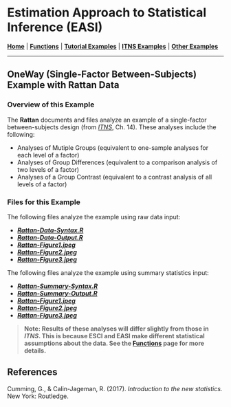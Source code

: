 # Estimation Approach to Statistical Inference (EASI)

[**Home**](https://github.com/cwendorf/EASI/) | 
[**Functions**](https://github.com/cwendorf/EASI/tree/master/A-Functions) | 
[**Tutorial Examples**](https://github.com/cwendorf/EASI/tree/master/B-TutorialExamples) | 
[**ITNS Examples**](https://github.com/cwendorf/EASI/tree/master/C-ITNSExamples) | 
[**Other Examples**](https://github.com/cwendorf/EASI/tree/master/D-OtherExamples)

---

## OneWay (Single-Factor Between-Subjects) Example with Rattan Data

### Overview of this Example

The **Rattan** documents and files analyze an example of a single-factor between-subjects design (from _[ITNS](https://thenewstatistics.com/itns/ "Introduction to the New Statistics")_, Ch. 14). These analyses include the following:

- Analyses of Mutiple Groups (equivalent to one-sample analyses for each level of a factor)
- Analyses of Group Differences (equivalent to a comparison analysis of two levels of a factor)
- Analyses of a Group Contrast (equivalent to a contrast analysis of all levels of a factor)

### Files for this Example

The following files analyze the example using raw data input:

- [**_Rattan-Data-Syntax.R_**](./Rattan-Data-Syntax.R)
- [**_Rattan-Data-Output.R_**](./Rattan-Data-Output.R)
- [**_Rattan-Figure1.jpeg_**](./Rattan-Figure1.jpeg)
- [**_Rattan-Figure2.jpeg_**](./Rattan-Figure2.jpeg)
- [**_Rattan-Figure3.jpeg_**](./Rattan-Figure3.jpeg) 

The following files analyze the example using summary statistics input:

- [**_Rattan-Summary-Syntax.R_**](./Rattan-Summary-Syntax.R)
- [**_Rattan-Summary-Output.R_**](./Rattan-Summary-Output.R)
- [**_Rattan-Figure1.jpeg_**](./Rattan-Figure1.jpeg)
- [**_Rattan-Figure2.jpeg_**](./Rattan-Figure2.jpeg)
- [**_Rattan-Figure3.jpeg_**](./Rattan-Figure3.jpeg) 

> **Note: Results of these analyses will differ slightly from those in _ITNS_. This is because ESCI and EASI make different statistical assumptions about the data. See the [**Functions**](https://github.com/cwendorf/EASI/tree/master/A-Functions) page for more details.**

## References

Cumming, G., & Calin-Jageman, R. (2017). _Introduction to the new statistics._ New York: Routledge.

